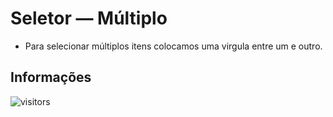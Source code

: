 # Seletor — Múltiplo

- Para selecionar múltiplos itens colocamos uma virgula entre um e outro.

## Informações

![visitors](https://visitor-badge.glitch.me/badge?page_id=Devsgeeknerd.seletor-multiplo-zp "Total de Visitas")
